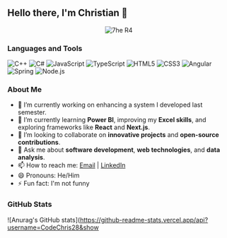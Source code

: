 ## Hello there, I'm Christian 👋

<p align="center">
  <img src="https://github.com/user-attachments/assets/86e66050-f08c-4764-9d0f-b20d4caa03dc" alt="7he R4">
</p>

### Languages and Tools

![C++](https://img.shields.io/badge/C++-%2300599C.svg?style=for-the-badge&logo=c%2B%2B&logoColor=white)
![C#](https://img.shields.io/badge/C%23-%23239120.svg?style=for-the-badge&logo=c-sharp&logoColor=white)
![JavaScript](https://img.shields.io/badge/JavaScript-%23323330.svg?style=for-the-badge&logo=javascript&logoColor=%23F7DF1E)
![TypeScript](https://img.shields.io/badge/TypeScript-%23007ACC.svg?style=for-the-badge&logo=typescript&logoColor=white)
![HTML5](https://img.shields.io/badge/HTML5-%23E34F26.svg?style=for-the-badge&logo=html5&logoColor=white)
![CSS3](https://img.shields.io/badge/CSS3-%231572B6.svg?style=for-the-badge&logo=css3&logoColor=white)
![Angular](https://img.shields.io/badge/Angular-%23DD0031.svg?style=for-the-badge&logo=angular&logoColor=white)
![Spring](https://img.shields.io/badge/Spring-%236DB33F.svg?style=for-the-badge&logo=spring&logoColor=white)
![Node.js](https://img.shields.io/badge/Node.js-%23339933.svg?style=for-the-badge&logo=nodedotjs&logoColor=white)


### About Me

- 🔭 I’m currently working on enhancing a system I developed last semester.
- 🌱 I’m currently learning **Power BI**, improving my **Excel skills**, and exploring frameworks like **React** and **Next.js**.
- 👯 I’m looking to collaborate on **innovative projects** and **open-source contributions**.
- 💬 Ask me about **software development**, **web technologies**, and **data analysis**.
- 📫 How to reach me: [Email](mailto:your-email@example.com) | [LinkedIn](https://www.linkedin.com/in/your-linkedin)
- 😄 Pronouns: He/Him
- ⚡ Fun fact: I'm not funny 



### GitHub Stats

![Anurag's GitHub stats](https://github-readme-stats.vercel.app/api?username=CodeChris28&show
